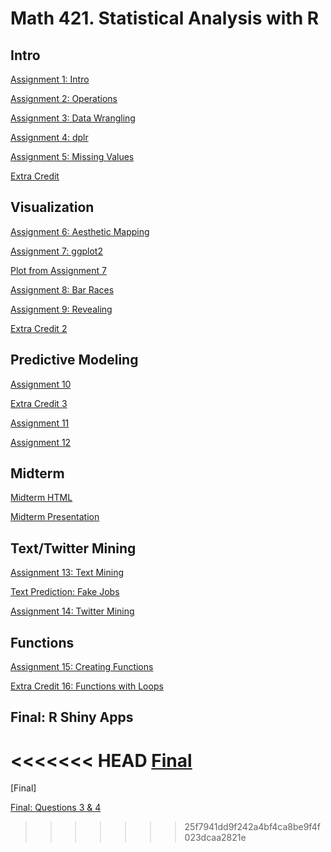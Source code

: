 # Math 421. Statistical Analysis with R

## Intro

[Assignment 1: Intro](Assignment1.html)

[Assignment 2: Operations](Assignment2.html)

[Assignment 3: Data Wrangling](Assignment3.html)

[Assignment 4: dplr](Assignment4.html)

[Assignment 5: Missing Values](Assignment5.html)

[Extra Credit](ExtraCredit5.html)

## Visualization

[Assignment 6: Aesthetic Mapping](Assignment6.html)

[Assignment 7: ggplot2](Assignment7.html)

[Plot from Assignment 7](Plot7.png)

[Assignment 8: Bar Races](Assignment8.html)

[Assignment 9: Revealing](Assignment9.html)

[Extra Credit 2](ExtraCredit9.html)

## Predictive Modeling

[Assignment 10](Assignment10.html)

[Extra Credit 3](Assignment10ExtraCredit.html)

[Assignment 11](Assignment11.html)

[Assignment 12](Assignment12.html)

## Midterm

[Midterm HTML](AAAA_Midterm.html)

[Midterm Presentation](AAAA_PresMidterm.html)

## Text/Twitter Mining

[Assignment 13: Text Mining](Assignment13.html)

[Text Prediction: Fake Jobs](TextJobs.html)

[Assignment 14: Twitter Mining](Assignment14.html)

## Functions

[Assignment 15: Creating Functions](Assignment15.html)

[Extra Credit 16: Functions with Loops](Assignment16.html)

## Final: R Shiny Apps

<<<<<<< HEAD
[Final](Final.Rmd)
=======
[Final]

[Final: Questions 3 & 4](Final_3_4.html)
>>>>>>> 25f7941dd9f242a4bf4ca8be9f4f023dcaa2821e
